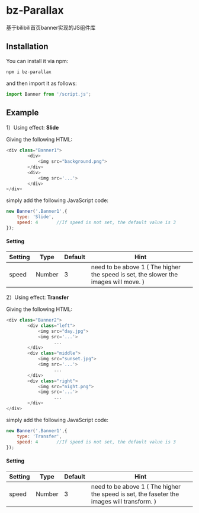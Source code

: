 # bz-Parallax

基于bilibili首页banner实现的JS组件库



## Installation

You can install it via npm:

```js
npm i bz-parallax
```

and then import it as follows:

```js
import Banner from '/script.js';
```



## Example

1）Using effect: **Slide**

Giving the following HTML:

```js
<div class="Banner1">
        <div>
            <img src="background.png">
        </div>
		<div>
            <img src='...'>
		</div>
</div>
```

simply add the following JavaScript code:

```js
new Banner('.Banner1',{
    type: 'Slide',
    speed: 4       //If speed is not set, the default value is 3
});
```

#### Setting

| Setting | Type   | Default | Hint                                                         |
| ------- | ------ | ------- | ------------------------------------------------------------ |
| speed   | Number | 3       | need to be above 1 ( The higher the speed is set, the slower the images will move. ) |



2）Using effect: **Transfer**

Giving the following HTML:

```js
<div class="Banner2">
        <div class="left">
            <img src="day.jpg">
            <img src='...'>
                  ...
        </div>
        <div class="middle">
            <img src="sunset.jpg">
            <img src='...'>
                  ...
        </div>
        <div class="right">
            <img src="night.png">
            <img src='...'>
                  ...
        </div>
</div>
```

simply add the following JavaScript code:

```js
new Banner('.Banner1',{
    type: 'Transfer',
    speed: 4       //If speed is not set, the default value is 3
});
```

#### Setting

| Setting | Type   | Default | Hint                                                         |
| ------- | ------ | ------- | ------------------------------------------------------------ |
| speed   | Number | 3       | need to be above 1 ( The higher the speed is set, the faseter the images will transform. ) |



